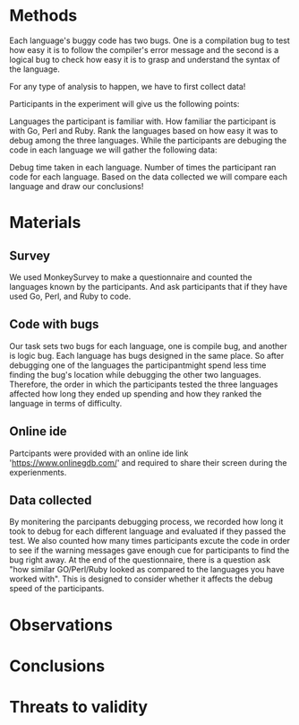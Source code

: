 # Methods
Each language's buggy code has two bugs. One is a compilation bug to test how easy it is to follow the compiler's error message and the second is a logical bug to check how easy it is to grasp and understand the syntax of the language.

For any type of analysis to happen, we have to first collect data!

Participants in the experiment will give us the following points:

Languages the participant is familiar with.
How familiar the participant is with Go, Perl and Ruby.
Rank the languages based on how easy it was to debug among the three languages.
While the participants are debuging the code in each language we will gather the following data:

Debug time taken in each language.
Number of times the participant ran code for each language.
Based on the data collected we will compare each language and draw our conclusions!

# Materials
## Survey
We used MonkeySurvey to make a questionnaire and counted the languages known by the participants. And ask participants that if they have used Go, Perl, and Ruby to code. 

## Code with bugs
Our task sets two bugs for each language, one is compile bug, and another is logic bug. Each language has bugs designed in the same place. So after debugging one of the languages the participantmight spend less time finding the bug's location while debugging the other two languages. Therefore, the order in which the participants tested the three languages affected how long they ended up spending and how they ranked the language in terms of difficulty. 

## Online ide
Partcipants were provided with an online ide link 'https://www.onlinegdb.com/' and required to share their screen during the experienments.

## Data collected
By monitering the parcipants debugging process, we recorded how long it took to debug for each different language and evaluated if they passed the test. We also counted how many times participants excute the code in order to see if the warning messages gave enough cue for participants to find the bug right away.
At the end of the questionnaire, there is a question ask "how similar GO/Perl/Ruby looked as compared to the languages you have worked with". This is designed to consider whether it affects the debug speed of the participants.

# Observations

# Conclusions

# Threats to validity
